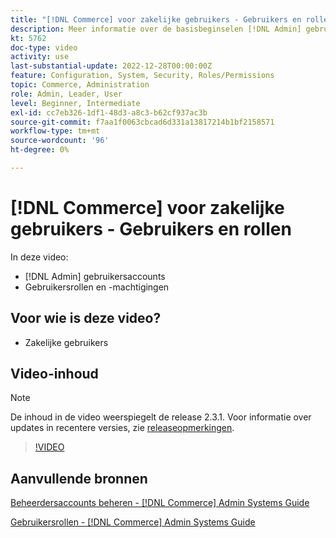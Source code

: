 ```yaml
---
title: "[!DNL Commerce] voor zakelijke gebruikers - Gebruikers en rollen"
description: Meer informatie over de basisbeginselen [!DNL Admin] gebruikersaccounts en gebruikersrollen die machtigingen bepalen.
kt: 5762
doc-type: video
activity: use
last-substantial-update: 2022-12-28T00:00:00Z
feature: Configuration, System, Security, Roles/Permissions
topic: Commerce, Administration
role: Admin, Leader, User
level: Beginner, Intermediate
exl-id: cc7eb326-1df1-48d3-a8c3-b62cf937ac3b
source-git-commit: f7aa1f0063cbcad6d331a13817214b1bf2158571
workflow-type: tm+mt
source-wordcount: '96'
ht-degree: 0%

---
```


# [!DNL Commerce] voor zakelijke gebruikers - Gebruikers en rollen

In deze video:

- [!DNL Admin] gebruikersaccounts
- Gebruikersrollen en -machtigingen

## Voor wie is deze video?

- Zakelijke gebruikers

## Video-inhoud

>[!NOTE]
>
>De inhoud in de video weerspiegelt de release 2.3.1. Voor informatie over updates in recentere versies, zie [releaseopmerkingen](https://experienceleague.adobe.com/docs/commerce-operations/release/notes/overview.html).

>[!VIDEO](https://video.tv.adobe.com/v/35947?quality=12&learn=on)

## Aanvullende bronnen

[Beheerdersaccounts beheren - [!DNL Commerce] Admin Systems Guide](https://experienceleague.adobe.com/docs/commerce-admin/systems/user-accounts/permissions-users-all.html)

[Gebruikersrollen - [!DNL Commerce] Admin Systems Guide](https://experienceleague.adobe.com/docs/commerce-admin/systems/user-accounts/permissions-user-roles.html)

